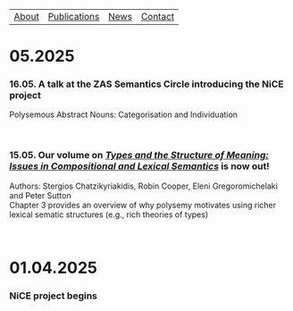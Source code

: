 <table>
  <tbody>
    <tr>
      <td><a href="index">About</a></td>
      <td><a href="papers">Publications</a></td>
      <td><a href="news">News</a></td>
      <td><a href="contact">Contact</a></td>
    </tr>
    </tbody>
</table>


# 05.2025

### 16.05. A talk at the ZAS Semantics Circle introducing the NiCE project
<p>Polysemous Abstract Nouns: Categorisation and Individuation</p>
<br>

### 15.05. Our volume on <a href="https://www.cambridge.org/core/elements/types-and-the-structure-of-meaning/27C1813D046DADA53FC6A2BEC505E941"><i>Types and the Structure of Meaning: Issues in Compositional and Lexical Semantics</i></a> is now out! <br>
<p> Authors: Stergios Chatzikyriakidis, Robin Cooper, Eleni Gregoromichelaki and Peter Sutton <br> 
Chapter 3 provides an overview of why polysemy motivates using richer lexical sematic structures (e.g., rich theories of types)  
</p>

<br>

# 01.04.2025  

### NiCE project begins
